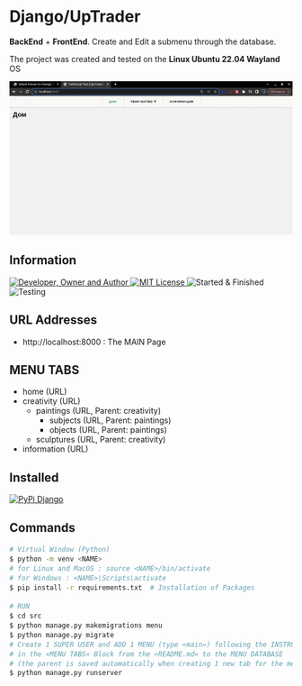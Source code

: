 # Django/UpTrader
**BackEnd** + **FrontEnd**. Create and Edit a submenu through the database.

The project was created and tested on the **Linux Ubuntu 22.04 Wayland** OS

![](result.gif)

## Information
<div id="information" align="left">
  <a href="https://github.com/MoguchiyDD" target="_blank">
    <img alt="Developer, Owner and Author" src="https://img.shields.io/badge/Developer,%20Owner%20and%20Author-МогучийДД%20(MoguchiyDD)-FF4F1E?style=for-the-badge" />
  </a>
  <a href="../../../LICENSE" target="_blank">
    <img alt="MIT License" src="https://img.shields.io/badge/License-MIT%20License-6A1B9A?style=for-the-badge" />
  </a>
  <img alt="Started & Finished" src="https://img.shields.io/badge/Started%20&%20Finished-2024.03.05%20/%202024.03.07-F9A825?style=for-the-badge" />
  <img alt="Testing" src="https://img.shields.io/badge/Testing-Google%20Chrome%20and%20Firefox-2E7D32?style=for-the-badge" />
</div>

## URL Addresses
- http://localhost:8000 : The MAIN Page

## MENU TABS
- home (URL)
- creativity (URL)
  - paintings (URL, Parent: creativity)
    - subjects (URL, Parent: paintings)
    - objects (URL, Parent: paintings)
  - sculptures (URL, Parent: creativity)
- information (URL)

## Installed
<div id="installed" align="left">
  <a href="https://pypi.org/project/Django/" target="_blank">
    <img alt="PyPi Django" src="https://img.shields.io/badge/PyPi-Django-0073B7?style=for-the-badge" />
  </a>
</div>

## Commands
```Bash
# Virtual Window (Python)
$ python -m venv <NAME>
# for Linux and MacOS : source <NAME>/bin/activate
# for Windows : <NAME>\Scripts\activate
$ pip install -r requirements.txt  # Installation of Packages 

# RUN
$ cd src
$ python manage.py makemigrations menu
$ python manage.py migrate
# Create 1 SUPER USER and ADD 1 MENU (type «main») following the INSTRUCTION
# in the «MENU TABS» Block from the «README.md» to the MENU DATABASE
# (the parent is saved automatically when creating 1 new tab for the menu)
$ python manage.py runserver
```
